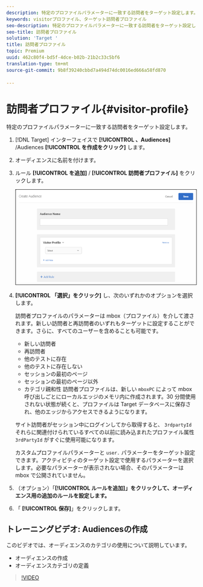 ```yaml
---
description: 特定のプロファイルパラメーターに一致する訪問者をターゲット設定します。
keywords: visitorプロファイル、ターゲット訪問者プロファイル
seo-description: 特定のプロファイルパラメーターに一致する訪問者をターゲット設定します。
seo-title: 訪問者プロファイル
solution: 'Target '
title: 訪問者プロファイル
topic: Premium
uuid: 462c80f4-bd5f-4dce-b02b-21b2c33c5bf6
translation-type: tm+mt
source-git-commit: 9b8f39240cbbd7a494d74dc0016ed666a58fd870

---
```



# 訪問者プロファイル{#visitor-profile}

特定のプロファイルパラメーターに一致する訪問者をターゲット設定します。

1. [!DNL Target] インターフェイスで **[!UICONTROL 、Audiences]** /Audiences **[!UICONTROL を作成をクリック]** します。
1. オーディエンスに名前を付けます。
1. ルール **[!UICONTROL を追加]** / **[!UICONTROL 訪問者プロファイル]** をクリックします。

   ![](assets/target_visitor_profile.png)

1. **[!UICONTROL 「選択」をクリック]** し、次のいずれかのオプションを選択します。

   訪問者プロファイルのパラメーターは mbox（プロファイル）を介して渡されます。新しい訪問者と再訪問者のいずれもターゲットに設定することができます。さらに、すべてのユーザーを含めることも可能です。

   * 新しい訪問者
   * 再訪問者
   * 他のテストに存在
   * 他のテストに存在しない
   * セッションの最初のページ
   * セッションの最初のページ以外
   * カテゴリ親和性
   訪問者プロファイルは、新しい `mboxPC` によって mbox 呼び出しごとにローカルエッジのメモリ内に作成されます。30 分間使用されない状態が続くと、プロファイルは Target データベースに保存され、他のエッジからアクセスできるようになります。

   サイト訪問者がセッション中にログインしてから取得すると、 `3rdpartyId` それらに関連付けられているすべての以前に読み込まれたプロファイル属性 `3rdPartyId` がすぐに使用可能になります。

   カスタムプロファイルパラメーターと `user.` パラメーターをターゲット設定できます。アクティビティのターゲット設定で使用するパラメーターを選択します。必要なパラメーターが表示されない場合、そのパラメーターは mbox で公開されていません。

1. （オプション）「**[!UICONTROL ルールを追加]」をクリックして、オーディエンス用の追加のルールを設定します。**
1. 「 **[!UICONTROL 保存]**」をクリックします。

## トレーニングビデオ: Audiencesの作成

このビデオでは、オーディエンスのカテゴリの使用について説明しています。

* オーディエンスの作成
* オーディエンスカテゴリの定義

>[!VIDEO](https://video.tv.adobe.com/v/17392)
